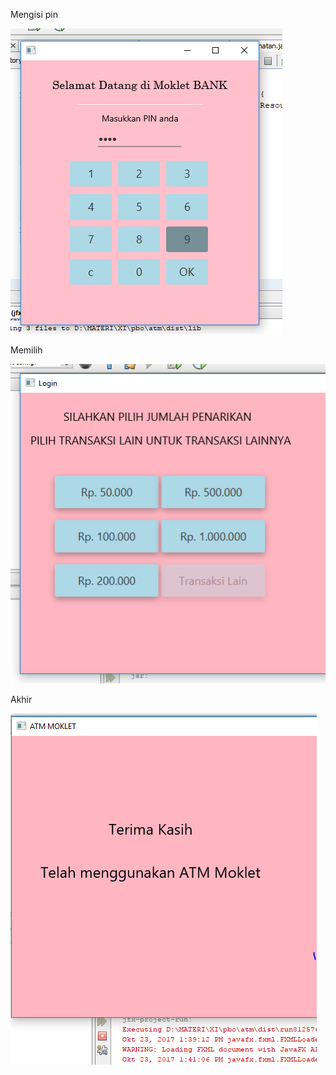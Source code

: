 Mengisi pin


![alt text](https://github.com/tiaraaurellia/atm/blob/master/atmawal.PNG)

Memilih 


![alt text](https://github.com/tiaraaurellia/atm/blob/master/atmkedua.PNG)

Akhir


![alt text](https://github.com/tiaraaurellia/atm/blob/master/atmakhir.PNG)
